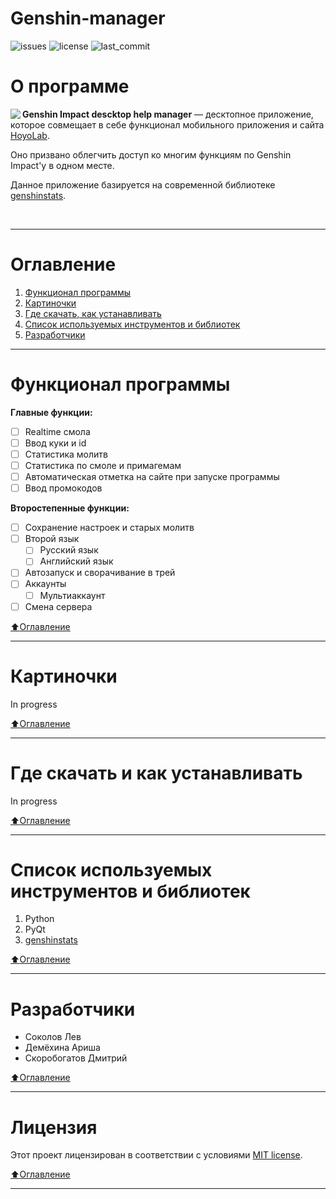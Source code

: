 # Genshin-manager
![issues](https://img.shields.io/github/issues/waffflezz/Genshin-manager)
![license](https://img.shields.io/github/license/waffflezz/Genshin-manager)
![last_commit](https://img.shields.io/github/last-commit/waffflezz/Genshin-manager)

# О программе
<img align="left" src="https://i.ibb.co/fvz0D6L/2-1.png">

**Genshin Impact descktop help manager** — десктопное приложение, которое совмещает в себе функционал мобильного приложения и сайта [HoyoLab](https://www.hoyolab.com/home).

Оно призвано облегчить доступ ко многим функциям по Genshin Impact'у в одном месте.

Данное приложение базируется на современной библиотеке [genshinstats](https://github.com/thesadru/genshinstats).

<br>

____
# Оглавление
1. [Функционал программы](#Функционал-программы)
2. [Картиночки](#Картиночки)
3. [Где скачать, как устанавливать](#Где-скачать-и-как-устанавливать)
4. [Список используемых инструментов и библиотек](#Список-используемых-инструментов-и-библиотек)
5. [Разработчики](#Разработчики)

____
# Функционал программы
**Главные функции:**
- [ ] Realtime смола
- [ ] Ввод куки и id
- [ ] Статистика молитв
- [ ] Статистика по смоле и примагемам
- [ ] Автоматическая отметка на сайте при запуске программы
- [ ] Ввод промокодов

**Второcтепенные функции:**
- [ ] Сохранение настроек и старых молитв
- [ ] Второй язык
    - [ ] Русский язык
	- [ ] Английский язык
- [ ] Автозапуск и сворачивание в трей
- [ ] Аккаунты
	- [ ] Мультиаккаунт
- [ ] Смена сервера
	
[:arrow_up:Оглавление](#Оглавление)
____
# Картиночки
In progress

[:arrow_up:Оглавление](#Оглавление)
____
# Где скачать и как устанавливать
In progress

[:arrow_up:Оглавление](#Оглавление)
____
# Список используемых инструментов и библиотек
1. Python
2. PyQt
3. [genshinstats](https://github.com/thesadru/genshinstats)

[:arrow_up:Оглавление](#Оглавление)
____
# Разработчики
- Соколов Лев
- Демёхина Ариша
- Скоробогатов Дмитрий

[:arrow_up:Оглавление](#Оглавление)
____
# Лицензия
Этот проект лицензирован в соответствии с условиями <a href="https://github.com/NikMatyukhin/example-project/blob/e9b789d3d584a9f2ad8e729fc80d7c84488fc094/LICENSE" target="_blank">MIT license</a>.

[:arrow_up:Оглавление](#Оглавление)
____
